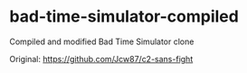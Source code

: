 # bad-time-simulator-compiled
Compiled and modified Bad Time Simulator clone

Original: https://github.com/Jcw87/c2-sans-fight
